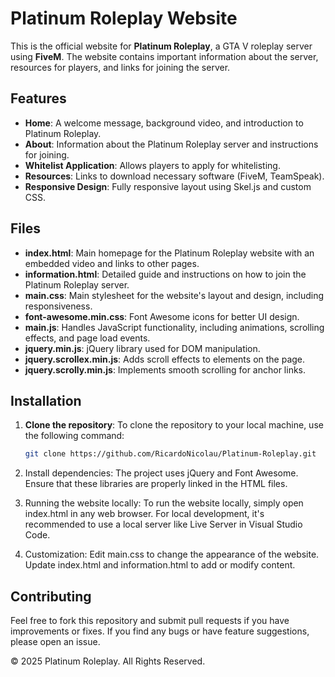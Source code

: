 # Platinum Roleplay Website

This is the official website for **Platinum Roleplay**, a GTA V roleplay server using **FiveM**. The website contains important information about the server, resources for players, and links for joining the server.

## Features

- **Home**: A welcome message, background video, and introduction to Platinum Roleplay.
- **About**: Information about the Platinum Roleplay server and instructions for joining.
- **Whitelist Application**: Allows players to apply for whitelisting.
- **Resources**: Links to download necessary software (FiveM, TeamSpeak).
- **Responsive Design**: Fully responsive layout using Skel.js and custom CSS.

## Files

- **index.html**: Main homepage for the Platinum Roleplay website with an embedded video and links to other pages.
- **information.html**: Detailed guide and instructions on how to join the Platinum Roleplay server.
- **main.css**: Main stylesheet for the website's layout and design, including responsiveness.
- **font-awesome.min.css**: Font Awesome icons for better UI design.
- **main.js**: Handles JavaScript functionality, including animations, scrolling effects, and page load events.
- **jquery.min.js**: jQuery library used for DOM manipulation.
- **jquery.scrollex.min.js**: Adds scroll effects to elements on the page.
- **jquery.scrolly.min.js**: Implements smooth scrolling for anchor links.

## Installation

1. **Clone the repository**:
   To clone the repository to your local machine, use the following command:
   ```bash
   git clone https://github.com/RicardoNicolau/Platinum-Roleplay.git
   ```
2. Install dependencies: The project uses jQuery and Font Awesome. Ensure that these libraries are properly linked in the HTML files.

3. Running the website locally: To run the website locally, simply open index.html in any web browser. For local development, it's recommended to use a local server like Live Server in Visual Studio Code.

4. Customization:
   Edit main.css to change the appearance of the website.
   Update index.html and information.html to add or modify content.

## Contributing

Feel free to fork this repository and submit pull requests if you have improvements or fixes. If you find any bugs or have feature suggestions, please open an issue.

© 2025 Platinum Roleplay. All Rights Reserved.
